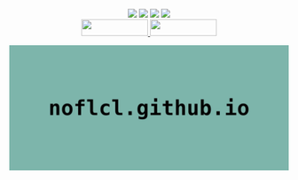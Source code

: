 #
<br>

<p align="center">
<img src="https://img.shields.io/badge/opensource-enthusiast-%2350FA7B?style=flat-square&labelColor=%2344475A">
<img src="https://img.shields.io/badge/animal-lover-%23FFB86C?style=flat-square&labelColor=%2344475A">
<img src="https://img.shields.io/badge/diehard-skater-%23FF5555?style=flat-square&labelColor=%2344475A">
<img src="https://img.shields.io/badge/Linux_everything-everywhere_always-%23BD93F9?style=flat-square&labelColor=%2344475A">
<br>
<a href="https://mastodon.social/@noflcl">
<img style="width: 120px; height: 30px;" src="https://img.shields.io/badge/social_on-%236364FF?style=flat-square&logo=mastodon&logoColor=%23fff">
</a>
<a href="https://noflcl.codeberg.page">
<img style="width: 120px; height: 30px;" src="https://img.shields.io/badge/blog_here-%236272A4?style=flat-square&logo=blogger&logoColor=%23fff">
</a>
</p>

<p align="center">
<a href="https://noflcl.github.io/">
<img src="assets/img/hero.webp">
</a>
</p>
